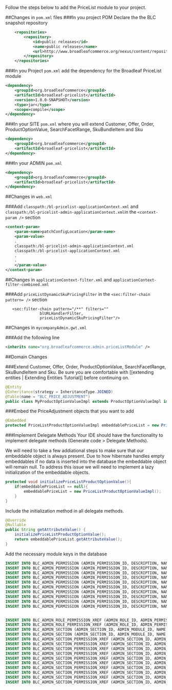 Follow the steps below to add the PriceList module to your project.

##Changes in `pom.xml` files 
###In you project POM Declare the the BLC snapshot repository

```xml
	<repositories>
		<repository>
			<id>public releases</id>
			<name>public releases</name>
			<url>http://www.broadleafcommerce.org/nexus/content/repositories/snapshots/</url>
		</repository>
	</repositories>
```
	
###In you Project `pom.xml` add the dependency for the Broadleaf PriceList module

```xml
<dependency>
	<groupId>org.broadleafcommerce</groupId>
	<artifactId>broadleaf-pricelist</artifactId>
	<version>1.0.0-SNAPSHOT</version>
	<type>jar</type>
	<scope>compile</scope>
</dependency>
```

###In your SITE `pom.xml` where you will extend  Customer, Offer, Order, ProductOptionValue, SearchFacetRange, SkuBundleItem and Sku

```xml
<dependency>
	<groupId>org.broadleafcommerce</groupId>
	<artifactId>broadleaf-pricelist</artifactId>
</dependency>
```

###In your ADMIN `pom.xml`

```xml
<dependency>
	<groupId>org.broadleafcommerce</groupId>
	<artifactId>broadleaf-pricelist</artifactId>
</dependency>
```

##Changes in `web.xml`

###Add `classpath:/bl-pricelist-applicationContext.xml` and  `classpath:/bl-pricelist-admin-applicationContext.xml`in the `<context-param />` section

```xml
<context-param>
	<param-name>patchConfigLocation</param-name>
	<param-value>
	.
	classpath:/bl-pricelist-admin-applicationContext.xml
	classpath:/bl-pricelist-applicationContext.xml
	.
	.
	</param-value>
</context-param>
```
##Changes in `applicationContext-filter.xml` and `applicationContext-filter-combined.xml` 

###Add `priceListDynamicSkuPricingFilter` in the   `<sec:filter-chain pattern= />` section

```
   <sec:filter-chain pattern="/**" filters=""
               blURLHandlerFilter,
               priceListDynamicSkuPricingFilter"/>
```


##Changes in `mycompanyAdmin.gwt.xml`

###Add the following line

```xml
<inherits name="org.broadleafcommerce.admin.priceListModule" />
```

##Domain Changes

###Extend Customer, Offer, Order, ProductOptionValue, SearchFacetRange, SkuBundleItem and Sku.
Be sure you are comfortable with [[extending entities | Extending Entities Tutorial]] before continuing on.

```java
@Entity
@Inheritance(strategy = InheritanceType.JOINED)
@Table(name = "BLC_PRICE_ADJUSTMENT")
public class MyProductOptionValueImpl extends ProductOptionValueImpl implements PriceListProductOptionValue {…}
```


###Embed the PriceAdjustment objects that you want to add

```java
@Embedded
protected PriceListProductOptionValueImpl embeddablePriceList = new PriceListProductOptionValueImpl();

```

###Implement Delegate Methods 
Your IDE should have the functionality to implement delegate methods (Generate code > Delegate Methods). 

We will need to take a few addiational steps to make sure that our embeddable object is always present. Due to how hibernate handles empty embeddables if no data is inserted into the database the embeddable object will remain null. To address this issue we will need to implement a lazy initialization of the embeddable objects. 

```java
protected void initializePriceListProductOptionValue(){
	if(embeddablePriceList == null){
		embeddablePriceList = new PriceListProductOptionValueImpl();
	}
}
```

Include the initialization method in all delegate methods.

```java
@Override
@Nullable
public String getAttributeValue() {
	initializePriceListProductOptionValue();
	return embeddablePriceList.getAttributeValue();
}
```

Add the necessary module keys in the database

```sql
INSERT INTO BLC_ADMIN_PERMISSION (ADMIN_PERMISSION_ID, DESCRIPTION, NAME, PERMISSION_TYPE) VALUES (64,'Create PriceList','PERMISSION_CREATE_PRICELIST', 'CREATE');
INSERT INTO BLC_ADMIN_PERMISSION (ADMIN_PERMISSION_ID, DESCRIPTION, NAME, PERMISSION_TYPE) VALUES (65,'Update PriceList','PERMISSION_UPDATE_PRICELIST', 'UPDATE');
INSERT INTO BLC_ADMIN_PERMISSION (ADMIN_PERMISSION_ID, DESCRIPTION, NAME, PERMISSION_TYPE) VALUES (66,'Delete PriceList','PERMISSION_DELETE_PRICELIST', 'DELETE');
INSERT INTO BLC_ADMIN_PERMISSION (ADMIN_PERMISSION_ID, DESCRIPTION, NAME, PERMISSION_TYPE) VALUES (67,'Read PriceList','PERMISSION_READ_PRICELIST', 'READ');
INSERT INTO BLC_ADMIN_PERMISSION (ADMIN_PERMISSION_ID, DESCRIPTION, NAME, PERMISSION_TYPE) VALUES (68,'All PriceList','PERMISSION_ALL_PRICELIST', 'ALL');
INSERT INTO BLC_ADMIN_PERMISSION (ADMIN_PERMISSION_ID, DESCRIPTION, NAME, PERMISSION_TYPE) VALUES (79,'Create PriceList Rules','PERMISSION_CREATE_PRICELISTRULE', 'CREATE');
INSERT INTO BLC_ADMIN_PERMISSION (ADMIN_PERMISSION_ID, DESCRIPTION, NAME, PERMISSION_TYPE) VALUES (80,'Update PriceList Rules','PERMISSION_UPDATE_PRICELISTRULE', 'UPDATE');
INSERT INTO BLC_ADMIN_PERMISSION (ADMIN_PERMISSION_ID, DESCRIPTION, NAME, PERMISSION_TYPE) VALUES (81,'Delete PriceList Rules','PERMISSION_DELETE_PRICELISTRULE', 'DELETE');
INSERT INTO BLC_ADMIN_PERMISSION (ADMIN_PERMISSION_ID, DESCRIPTION, NAME, PERMISSION_TYPE) VALUES (82,'Read PriceList Rules','PERMISSION_READ_PRICELISTRULE', 'READ');
INSERT INTO BLC_ADMIN_PERMISSION (ADMIN_PERMISSION_ID, DESCRIPTION, NAME, PERMISSION_TYPE) VALUES (83,'All PriceList Rules','PERMISSION_ALL_PRICELISTRULE', 'ALL');


INSERT INTO BLC_ADMIN_ROLE_PERMISSION_XREF (ADMIN_ROLE_ID, ADMIN_PERMISSION_ID) VALUES (1,83);
INSERT INTO BLC_ADMIN_ROLE_PERMISSION_XREF (ADMIN_ROLE_ID, ADMIN_PERMISSION_ID) VALUES (2,83);
INSERT INTO BLC_ADMIN_SECTION (ADMIN_SECTION_ID, ADMIN_MODULE_ID, NAME, SECTION_KEY, URL, USE_DEFAULT_HANDLER) VALUES (26, 1, 'Price List', 'PriceList', '/pricelist', TRUE);
INSERT INTO BLC_ADMIN_SECTION (ADMIN_SECTION_ID, ADMIN_MODULE_ID, NAME, SECTION_KEY, URL, USE_DEFAULT_HANDLER) VALUES (27, 1, 'Price List Rule', 'PriceListRule', '/pricelist-rule', TRUE);
INSERT INTO BLC_ADMIN_SECTION_PERMISSION_XREF (ADMIN_SECTION_ID, ADMIN_PERMISSION_ID) VALUES (26,64);
INSERT INTO BLC_ADMIN_SECTION_PERMISSION_XREF (ADMIN_SECTION_ID, ADMIN_PERMISSION_ID) VALUES (26,65);
INSERT INTO BLC_ADMIN_SECTION_PERMISSION_XREF (ADMIN_SECTION_ID, ADMIN_PERMISSION_ID) VALUES (26,66);
INSERT INTO BLC_ADMIN_SECTION_PERMISSION_XREF (ADMIN_SECTION_ID, ADMIN_PERMISSION_ID) VALUES (26,67);
INSERT INTO BLC_ADMIN_SECTION_PERMISSION_XREF (ADMIN_SECTION_ID, ADMIN_PERMISSION_ID) VALUES (26,68);
INSERT INTO BLC_ADMIN_SECTION_PERMISSION_XREF (ADMIN_SECTION_ID, ADMIN_PERMISSION_ID) VALUES (27,79);
INSERT INTO BLC_ADMIN_SECTION_PERMISSION_XREF (ADMIN_SECTION_ID, ADMIN_PERMISSION_ID) VALUES (27,80);
INSERT INTO BLC_ADMIN_SECTION_PERMISSION_XREF (ADMIN_SECTION_ID, ADMIN_PERMISSION_ID) VALUES (27,81);
INSERT INTO BLC_ADMIN_SECTION_PERMISSION_XREF (ADMIN_SECTION_ID, ADMIN_PERMISSION_ID) VALUES (27,82);
INSERT INTO BLC_ADMIN_SECTION_PERMISSION_XREF (ADMIN_SECTION_ID, ADMIN_PERMISSION_ID) VALUES (27,83);
 	 
 ```